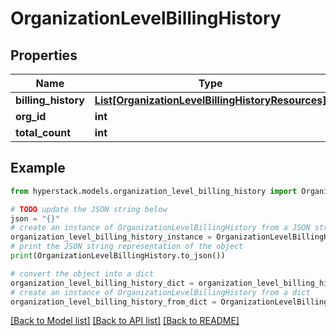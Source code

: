 # OrganizationLevelBillingHistory


## Properties

Name | Type | Description | Notes
------------ | ------------- | ------------- | -------------
**billing_history** | [**List[OrganizationLevelBillingHistoryResources]**](OrganizationLevelBillingHistoryResources.md) |  | [optional] 
**org_id** | **int** |  | [optional] 
**total_count** | **int** |  | [optional] 

## Example

```python
from hyperstack.models.organization_level_billing_history import OrganizationLevelBillingHistory

# TODO update the JSON string below
json = "{}"
# create an instance of OrganizationLevelBillingHistory from a JSON string
organization_level_billing_history_instance = OrganizationLevelBillingHistory.from_json(json)
# print the JSON string representation of the object
print(OrganizationLevelBillingHistory.to_json())

# convert the object into a dict
organization_level_billing_history_dict = organization_level_billing_history_instance.to_dict()
# create an instance of OrganizationLevelBillingHistory from a dict
organization_level_billing_history_from_dict = OrganizationLevelBillingHistory.from_dict(organization_level_billing_history_dict)
```
[[Back to Model list]](../README.md#documentation-for-models) [[Back to API list]](../README.md#documentation-for-api-endpoints) [[Back to README]](../README.md)


